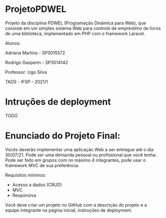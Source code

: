 # ProjetoPDWEL
Projeto da disciplina PDWEL (Programação Dinâmica para Web), que consiste em um simples sistema Web para controle de empréstimo de livros de uma biblioteca, implementado em PHP com o framework Laravel.

Alunos:

Adriana Martins - SP3015572

Rodrigo Gasperin - SP3014142


Professor: Ugo Silva

TADS - IFSP - 2021/1

# Intruções de deployment
TODO

# Enunciado do Projeto Final:

Vocês deverão implementar uma aplicação Web a ser entregue até o dia 30/07/21.
Pode ser uma demanda pessoal ou profissional que você tenha.
Pode ser feito em grupos com no máximo 4 integrantes, pode usar o framework MVC de sua preferência.

Requisitos mínimos:

 - Acesso a dados (CRUD)
 - MVC
 - Responsiva

Você deve criar um projeto no GitHub com a descrição do projeto e a equipe integrante na página inicial, instruções de deployment.
